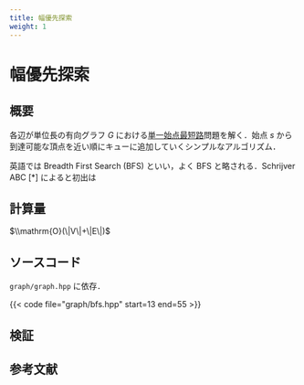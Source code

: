 ```yaml
---
title: 幅優先探索
weight: 1
---
```


# 幅優先探索
## 概要
各辺が単位長の有向グラフ $G$ における[単一始点最短路](..)問題を解く．始点 $s$ から到達可能な頂点を近い順にキューに追加していくシンプルなアルゴリズム．

英語では Breadth First Search (BFS) といい，よく BFS と略される．Schrijver ABC [*] によると初出は

## 計算量
$\\mathrm{O}(\|V\|+\|E\|)$

## ソースコード
`graph/graph.hpp` に依存．

{{< code file="graph/bfs.hpp" start=13 end=55 >}}

## 検証

## 参考文献
